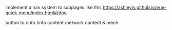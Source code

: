 implement a nav system to subpages like this 
https://ashleylv.github.io/vue-quick-menu/index.html#/doo


button to /info
/info content
/network content & mech
